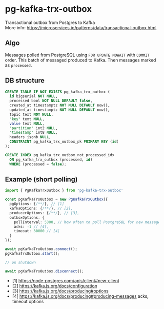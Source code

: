 # pg-kafka-trx-outbox

Transactional outbox from Postgres to Kafka <br/>
More info: https://microservices.io/patterns/data/transactional-outbox.html

## Algo

Messages polled from PostgreSQL using `FOR UPDATE NOWAIT` with `COMMIT` order. This batch of messaged produced to Kafka. Then messages marked as `processed`. 

## DB structure

```sql
CREATE TABLE IF NOT EXISTS pg_kafka_trx_outbox (
  id bigserial NOT NULL,
  processed bool NOT NULL DEFAULT false,
  created_at timestamptz NOT NULL DEFAULT now(),
  updated_at timestamptz NOT NULL DEFAULT now(),
  topic text NOT NULL,
  "key" text NULL,
  value text NULL,
  "partition" int2 NULL,
  "timestamp" int8 NULL,
  headers jsonb NULL,
  CONSTRAINT pg_kafka_trx_outbox_pk PRIMARY KEY (id)
);

CREATE INDEX pg_kafka_trx_outbox_not_processed_idx
  ON pg_kafka_trx_outbox (processed, id)
  WHERE (processed = false);
```

## Example (short polling)

```ts
import { PgKafkaTrxOutbox } from 'pg-kafka-trx-outbox'

const pgKafkaTrxOutbox = new PgKafkaTrxOutbox({
  pgOptions: {/**/}, // [1]
  kafkaOptions: {/**/}, // [2],
  producerOptions: {/**/}, // [3],
  outboxOptions: {
    pollInterval: 5000, // how often to poll PostgreSQL for new messages, default 5000 milliseconds
    acks: -1 // [4],
    timeout: 30000 // [4]
  }
});

await pgKafkaTrxOutbox.connect();
pgKafkaTrxOutbox.start();

// on shutdown

await pgKafkaTrxOutbox.disconnect();
```

* [1] https://node-postgres.com/apis/client#new-client
* [2] https://kafka.js.org/docs/configuration
* [3] https://kafka.js.org/docs/producing#options
* [4] https://kafka.js.org/docs/producing#producing-messages acks, timeout options
